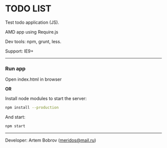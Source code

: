 # TODO LIST
Test todo application (JS).

AMD app using Require.js

Dev tools: npm, grunt, less.

Support: IE9+

---

### Run app

Open index.html in browser

**OR**

Install node modules to start the server:

```sh
npm install --production
```

And start:

```sh
npm start
```

---

Developer: Artem Bobrov ([meridos@mail.ru](mailto:meridos@mail.ru))
